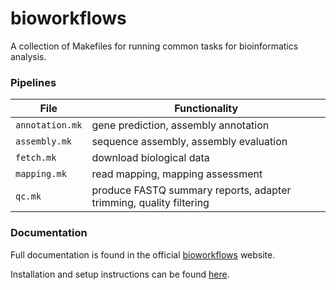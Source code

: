 # bioworkflows

A collection of Makefiles for running common tasks for bioinformatics analysis.

### Pipelines

| File | Functionality |
| ---- | ------------ |
| `annotation.mk` | gene prediction, assembly annotation |
| `assembly.mk` | sequence assembly, assembly evaluation |
| `fetch.mk` | download biological data |
| `mapping.mk` | read mapping, mapping assessment |
| `qc.mk` | produce FASTQ summary reports, adapter trimming, quality filtering |

### Documentation

Full documentation is found in the official [bioworkflows](https://dagsdags212.github.io/bioworkflows/) website. 

Installation and setup instructions can be found [here](https://dagsdags212.github.io/bioworkflows/installation).

